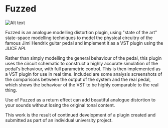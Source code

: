 # Fuzzed

![Alt text](http://static.kvraudio.com/i/b/plugingui.png)


Fuzzed is an analogue modelling distortion plugin, using "state of the art" state-space modelling techniques to model the physical circuitry of the famous Jimi Hendrix guitar pedal and implement it as a VST plugin using the JUCE API.

Rather than simply modelling the general behaviour of the pedal, this plugin uses the circuit schematic to construct a highly accurate simulation of the pedal's behaviour, with full parametric control. This is then implemented as a VST plugin for use in real time.
Included are some analysis screenshots of the comparisons between the output of the system and the real pedal, which shows the behaviour of the VST to be highly comparable to the real thing.

Use of Fuzzed as a return effect can add beautiful analogue distortion to your sounds without losing the original tonal content.

This work is the result of continued development of a plugin created and submitted as part of an individual university project.
